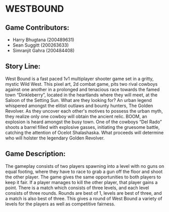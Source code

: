 # WESTBOUND

## Game Contributors:
- Harry Bhugtana (200489631)
- Sean Suggitt (200263633)
- Simranjit Gahra (200484408)

## Story Line:
West Bound is a fast paced 1v1 multiplayer shooter game set in a gritty, mystic Wild West. This pixel art, 2d combat game, pits two rival cowboys against one another in a prolonged and tenacious race towards the famed town  “Dinkleberry”, located in the heartlands where they will meet, at the Saloon of the Setting Sun. What are they looking for? An urban legend whispered amongst the elitist outlaws and bounty hunters, The Golden Revolver. As they uncover each other's motives to possess the urban myth, they realize only one cowboy will obtain the ancient relic. BOOM, an explosion is heard amongst the busy town. One of the cowboys “Del Rado” shoots a barrel filled with explosive gasses, initiating the gruesome battle, catching the attention of Ocelot Shalashaska. What proceeds will determine who will holster the legendary Golden Revolver. 

## Game Description:
The gameplay consists of two players spawning into a level with no guns on equal footing, where they have to race to grab a gun off the floor and shoot the other player. The game gives the same opportunities to both players to keep it fair. If a player manages to kill the other player, that player gains a point. There is a match which consists of three levels, and each level consists of three rounds. Rounds are best of 1, levels are best of three, and a match is also best of three. This gives a round of West Bound a variety of levels for the players as well as competitive fairness.